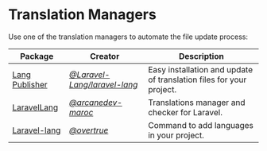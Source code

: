 <!-- @formatter:off -->

# Translation Managers

Use one of the translation managers to automate the file update process:

| Package                                                     | Creator                                                                   | Description                                                         |
|-------------------------------------------------------------|---------------------------------------------------------------------------|---------------------------------------------------------------------|
| [Lang Publisher](https://github.com/Laravel-Lang/publisher) | [*@Laravel-Lang/laravel-lang*](https://github.com/Laravel-Lang/publisher) | Easy installation and update of translation files for your project. |
| [LaravelLang](https://github.com/ARCANEDEV/LaravelLang)     | [*@arcanedev-maroc*](https://github.com/ARCANEDEV)                        | Translations manager and checker for Laravel.                       |
| [Laravel-lang](https://github.com/overtrue/laravel-lang)    | [*@overtrue*](https://github.com/overtrue)                                | Command to add languages in your project.                           |
